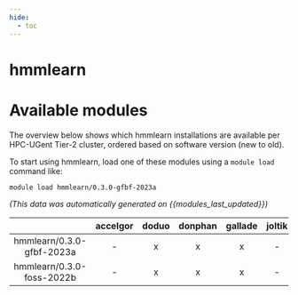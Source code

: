 ```yaml
---
hide:
  - toc
---
```


hmmlearn
========

# Available modules


The overview below shows which hmmlearn installations are available per HPC-UGent Tier-2 cluster, ordered based on software version (new to old).

To start using hmmlearn, load one of these modules using a `module load` command like:

```shell
module load hmmlearn/0.3.0-gfbf-2023a
```

*(This data was automatically generated on {{modules_last_updated}})*  

| |accelgor|doduo|donphan|gallade|joltik|shinx|skitty|
| :---: | :---: | :---: | :---: | :---: | :---: | :---: | :---: |
|hmmlearn/0.3.0-gfbf-2023a|-|x|x|x|-|-|x|
|hmmlearn/0.3.0-foss-2022b|-|x|x|x|-|-|-|
